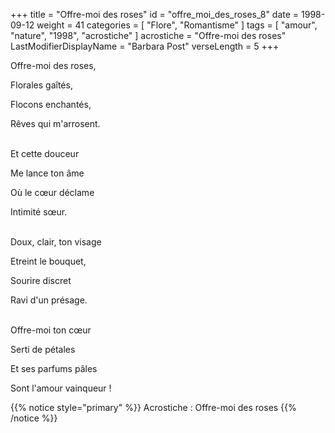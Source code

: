 +++
title = "Offre-moi des roses"
id = "offre_moi_des_roses_8"
date = 1998-09-12
weight = 41
categories = [ "Flore", "Romantisme" ]
tags = [ "amour", "nature", "1998", "acrostiche" ]
acrostiche = "Offre-moi des roses"
LastModifierDisplayName = "Barbara Post"
verseLength = 5
+++

Offre-moi des roses,

Florales gaîtés,

Flocons enchantés,

Rêves qui m'arrosent.

 \
Et cette douceur

Me lance ton âme

Où le cœur déclame

Intimité sœur.

 \
Doux, clair, ton visage

Etreint le bouquet,

Sourire discret

Ravi d'un présage.

 \
Offre-moi ton cœur

Serti de pétales

Et ses parfums pâles

Sont l'amour vainqueur !

{{% notice style="primary" %}}
Acrostiche : Offre-moi des roses
{{% /notice %}}
